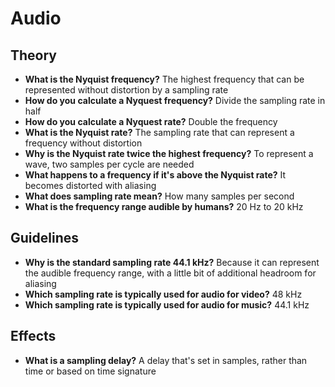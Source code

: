 # Audio

## Theory

- **What is the Nyquist frequency?** The highest frequency that can be represented without distortion by a sampling rate
- **How do you calculate a Nyquest frequency?** Divide the sampling rate in half
- **How do you calculate a Nyquest rate?** Double the frequency
- **What is the Nyquist rate?** The sampling rate that can represent a frequency without distortion
- **Why is the Nyquist rate twice the highest frequency?** To represent a wave, two samples per cycle are needed
- **What happens to a frequency if it's above the Nyquist rate?** It becomes distorted with aliasing
- **What does sampling rate mean?** How many samples per second
- **What is the frequency range audible by humans?** 20 Hz to 20 kHz

## Guidelines

- **Why is the standard sampling rate 44.1 kHz?** Because it can represent the audible frequency range, with a little bit of additional headroom for aliasing
- **Which sampling rate is typically used for audio for video?** 48 kHz
- **Which sampling rate is typically used for audio for music?** 44.1 kHz

## Effects

- **What is a sampling delay?** A delay that's set in samples, rather than time or based on time signature
